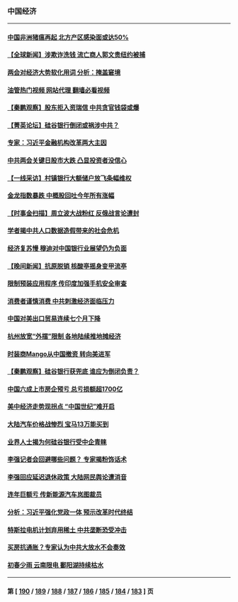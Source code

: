 ### 中国经济
---
#### [中国非洲猪瘟再起 北方产区感染面或达50%](../../pages/ncid283/n13951496.md?03162045) 
#### [【全球新闻】涉欺诈洗钱 流亡商人郭文贵纽约被捕](../../pages/ncid283/n13950984.md?03162045) 
#### [两会对经济大势软化用词 分析：掩盖窘境](../../pages/ncid283/n13951120.md?03162045) 
#### [油管热门视频 网站代理 翻墙必看视频](http://138.2.39.72:81/youtube.html?epic-marker?03162045)
#### [【秦鹏观察】股东拒入资瑞信 中共贪官钱袋或爆](../../pages/ncid283/n13951144.md?03162045) 
#### [【菁英论坛】硅谷银行倒闭或祸涉中共？](../../pages/ncid283/n13951098.md?03162045) 
#### [专家：习近平金融机构改革两大主因](../../pages/ncid283/n13951049.md?03162045) 
#### [中共两会关键日股市大跌 凸显投资者没信心](../../pages/ncid283/n13950214.md?03162045) 
#### [【一线采访】村镇银行大额储户放飞条幅维权](../../pages/ncid283/n13950592.md?03162045) 
#### [金龙指数暴跌 中概股回吐今年所有涨幅](../../pages/ncid283/n13951104.md?03162045) 
#### [【时事金扫描】周立波大战粉红 反俄战言论遭封](../../pages/ncid283/n13950462.md?03162045) 
#### [学者揭中共人口数据造假带来的社会危机](../../pages/ncid283/n13950552.md?03162045) 
#### [经济复苏慢 穆迪对中国银行业展望仍为负面](../../pages/ncid283/n13950657.md?03162045) 
#### [【晚间新闻】抗原脱销 核酸亭摇身变甲流亭](../../pages/ncid283/n13950209.md?03162045) 
#### [限制预装应用程序 传印度加强手机安全审查](../../pages/ncid283/n13950205.md?03162045) 
#### [消费者谨慎消费 中共刺激经济面临压力](../../pages/ncid283/n13950228.md?03162045) 
#### [中国对美出口贸易连续七个月下降](../../pages/ncid283/n13950233.md?03162045) 
#### [杭州放宽“外摆”限制 各地陆续推地摊经济](../../pages/ncid283/n13949991.md?03162045) 
#### [时装商Mango从中国撤资 转向美进军](../../pages/ncid283/n13950195.md?03162045) 
#### [【秦鹏观察】硅谷银行获兜底 谁应为倒闭负责？](../../pages/ncid283/n13949714.md?03162045) 
#### [中国六成上市房企预亏 总亏损额超1700亿](../../pages/ncid283/n13949674.md?03162045) 
#### [美中经济走势现拐点 “中国世纪”难开启](../../pages/ncid283/n13947180.md?03162045) 
#### [大陆汽车价格战惨烈 宝马13万能买到](../../pages/ncid283/n13949497.md?03162045) 
#### [业界人士揭为何硅谷银行受中企青睐](../../pages/ncid283/n13949617.md?03162045) 
#### [李强记者会回避哪些问题？ 专家揭粉饰话术](../../pages/ncid283/n13949349.md?03162045) 
#### [李强回应延迟退休政策 大陆网民舆论遭消音](../../pages/ncid283/n13949291.md?03162045) 
#### [连年巨额亏 传新能源汽车岚图裁员](../../pages/ncid283/n13948820.md?03162045) 
#### [分析：习近平强化党政一体 预示改革时代终结](../../pages/ncid283/n13948774.md?03162045) 
#### [特斯拉电机计划弃用稀土 中共垄断恐受冲击](../../pages/ncid283/n13948775.md?03162045) 
#### [买房抗通胀？专家认为中共大放水不会奏效](../../pages/ncid283/n13948132.md?03162045) 
#### [初春少雨 云南限电 鄱阳湖持续枯水](../../pages/ncid283/n13948145.md?03162045) 

---
#### 第 [ [190](./190.md?03162045) / [189](./189.md?03162045) / [188](./188.md?03162045) / [187](./187.md?03162045) / [186](./186.md?03162045) / [185](./185.md?03162045) / [184](./184.md?03162045) / [183](./183.md?03162045) ] 页
